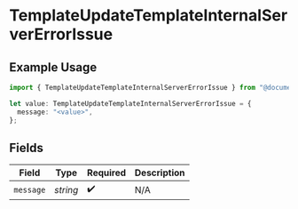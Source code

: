 # TemplateUpdateTemplateInternalServerErrorIssue

## Example Usage

```typescript
import { TemplateUpdateTemplateInternalServerErrorIssue } from "@documenso/sdk-typescript/models/errors";

let value: TemplateUpdateTemplateInternalServerErrorIssue = {
  message: "<value>",
};
```

## Fields

| Field              | Type               | Required           | Description        |
| ------------------ | ------------------ | ------------------ | ------------------ |
| `message`          | *string*           | :heavy_check_mark: | N/A                |